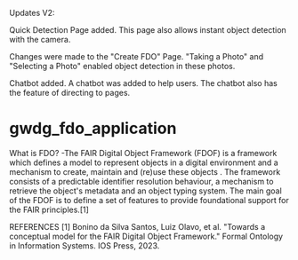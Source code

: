 Updates V2:

Quick Detection Page added.
This page also allows instant object detection with the camera.

Changes were made to the "Create FDO" Page.
"Taking a Photo" and "Selecting a Photo" enabled object detection in these photos.

Chatbot added.
A chatbot was added to help users. The chatbot also has the feature of directing to pages.






# gwdg_fdo_application

What is FDO?
-The FAIR Digital Object Framework (FDOF) is a framework which defines a model to represent objects in a digital environment and a mechanism to create, maintain and (re)use these objects . The framework consists of a predictable identifier resolution behaviour, a mechanism to retrieve the object's metadata and an object typing system. The main goal of the FDOF is to define a set of features to provide foundational support for the FAIR principles.[1]



REFERENCES
[1] Bonino da Silva Santos, Luiz Olavo, et al. "Towards a conceptual model for the FAIR Digital Object Framework." Formal Ontology in Information Systems. IOS Press, 2023.
